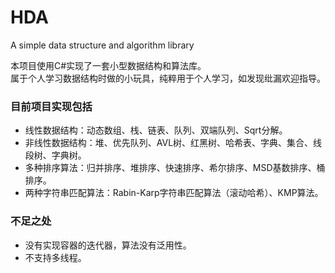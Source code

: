 # HDA
A simple data structure and algorithm library

本项目使用C#实现了一套小型数据结构和算法库。  
属于个人学习数据结构时做的小玩具，纯粹用于个人学习，如发现纰漏欢迎指导。  

### 目前项目实现包括
- 线性数据结构：动态数组、栈、链表、队列、双端队列、Sqrt分解。
- 非线性数据结构：堆、优先队列、AVL树、红黑树、哈希表、字典、集合、线段树、字典树。
- 多种排序算法：归并排序、堆排序、快速排序、希尔排序、MSD基数排序、桶排序。
- 两种字符串匹配算法：Rabin-Karp字符串匹配算法（滚动哈希）、KMP算法。

### 不足之处
- 没有实现容器的迭代器，算法没有泛用性。
- 不支持多线程。
